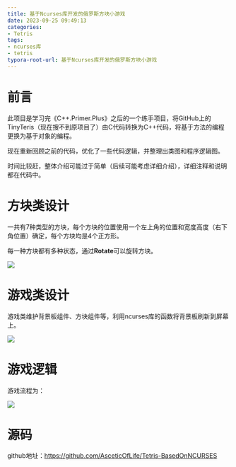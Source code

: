 ```yaml
---
title: 基于Ncurses库开发的俄罗斯方块小游戏
date: 2023-09-25 09:49:13
categories:
- Tetris
tags:
- ncurses库
- tetris
typora-root-url: 基于Ncurses库开发的俄罗斯方块小游戏
---
```


# 前言

此项目是学习完《C++.Primer.Plus》之后的一个练手项目，将GitHub上的TinyTeris（现在搜不到原项目了）由C代码转换为C++代码，将基于方法的编程更换为基于对象的编程。

现在重新回顾之前的代码，优化了一些代码逻辑，并整理出类图和程序逻辑图。

时间比较赶，整体介绍可能过于简单（后续可能考虑详细介绍），详细注释和说明都在代码中。

<!--more-->

# 方块类设计

一共有7种类型的方块，每个方块的位置使用一个左上角的位置和宽度高度（右下角位置）确定，每个方块均是4个正方形。

每一种方块都有多种状态，通过**Rotate**可以旋转方块。

![](Abr_Chunk类图.png)

# 游戏类设计

游戏类维护背景板组件、方块组件等，利用ncurses库的函数将背景板刷新到屏幕上。

![](游戏类图.png)

# 游戏逻辑

游戏流程为：

![](游戏逻辑.png)

# 源码

github地址：https://github.com/AsceticOfLife/Tetris-BasedOnNCURSES















